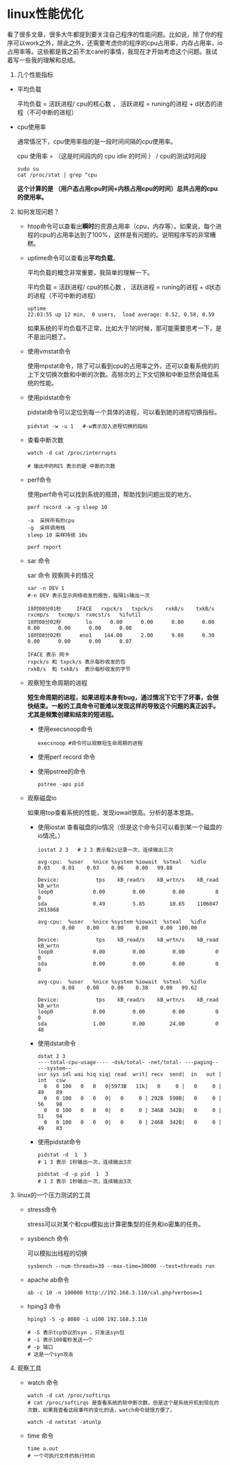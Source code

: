 # linux性能优化

看了很多文章，很多大牛都提到要关注自己程序的性能问题。比如说，除了你的程序可以work之外，除此之外，还需要考虑你的程序的cpu占用率，内存占用率，io占用率等。这些都是我之前不太care的事情，我现在才开始考虑这个问题。我试着写一些我的理解和总结。

1. 几个性能指标

* 平均负载

    平均负载 = 活跃进程/ cpu的核心数 ， 活跃进程 = runing的进程 + d状态的进程（不可中断的进程）

* cpu使用率 

    通常情况下，cpu使用率指的是一段时间间隔的cpu使用率。

    cpu 使用率 = （这是时间段内的 cpu idle 的时间 ） / cpu的测试时间段 
    ```
    sudo su
    cat /proc/stat | grep ^cpu
    ```

    **这个计算的是 （用户态占用cpu时间+内核占用cpu的时间）总共占用的cpu的使用率。**


2. 如何发现问题？

    * htop命令可以查看出**瞬时**的资源占用率（cpu，内存等）。如果说，每个进程的cpu的占用率达到了100%，这样是有问题的。说明程序写的非常糟糕。

    * uptime命令可以查看出**平均负载**。

        平均负载的概念非常重要，我简单的理解一下。
        
        平均负载 = 活跃进程/ cpu的核心数 ， 活跃进程 = runing的进程 + d状态的进程（不可中断的进程）

        ```
        uptime
        22:03:55 up 12 min,  0 users,  load average: 0.52, 0.58, 0.59
        ```

        如果系统的平均负载不正常，比如大于1的时候，那可能需要思考一下，是不是出问题了。

    * 使用vmstat命令

        使用mpstat命令，除了可以看到cpu的占用率之外，还可以查看系统的的上下文切换次数和中断的次数。高频次的上下文切换和中断显然会降低系统的性能。

    * 使用pidstat命令

        pidstat命令可以定位到每一个具体的进程，可以看到她的进程切换指标。

        ```
        pidstat -w -u 1   #-w表示加入进程切换的指标
        ```

    * 查看中断次数

        ```
        watch -d cat /proc/interrupts 

        # 输出中的RES 表示的是 中断的次数
        ```

    * perf命令

        使用perf命令可以找到系统的瓶颈，帮助找到问题出现的地方。

        ```
        perf record -a -g sleep 10
        
        -a  采样所有的cpu
        -g  采样调用栈
        sleep 10 采样持续 10s
        ```

        ```
        perf report
        ```

    * sar 命令

        sar 命令 观察网卡的情况
        ```
        sar -n DEV 1  
        #-n DEV 表示显示网络收发的报告，每隔1s输出一次

        18时08分01秒     IFACE   rxpck/s   txpck/s    rxkB/s    txkB/s   rxcmp/s   txcmp/s  rxmcst/s   %ifutil
        18时08分02秒        lo      0.00      0.00      0.00      0.00      0.00      0.00      0.00      0.00
        18时08分02秒      eno1    144.00      2.00      9.08      0.30      0.00      0.00      0.00      0.07

        IFACE 表示 网卡
        rxpck/s 和 txpck/s 表示每秒收发的包
        rxkB/s  和 txkB/s  表示每秒收发的字节
        ```

    * 观察短生命周期的进程

        **短生命周期的进程，如果进程本身有bug，通过情况下它干了坏事，会很快结束。一般的工具命令可能难以发现这样的导致这个问题的真正凶手。尤其是频繁创建和结束的短进程。**

 
        * 使用execsnoop命令
            ```
            execsnoop #命令可以观察短生命周期的进程
            ```

        * 使用perf record 命令


        * 使用pstree的命令

            ```
            pstree -aps pid 
            ```

    * 观察磁盘io

        如果用top查看系统的性能，发现iowait很高。分析的基本思路。

        * 使用iostat 查看磁盘的io情况（但是这个命令只可以看到某一个磁盘的io情况。）
            ```
            iostat 2 3   # 2 3 表示每2s记录一次，连续输出三次

            avg-cpu:  %user   %nice %system %iowait  %steal   %idle
           0.03    0.01    0.03    0.06    0.00   99.88

            Device:            tps    kB_read/s    kB_wrtn/s    kB_read    kB_wrtn
            loop0             0.00         0.00         0.00          8          0
            sda               0.49         5.85        10.65    1106047    2013868

            avg-cpu:  %user   %nice %system %iowait  %steal   %idle
                    0.00    0.00    0.00    0.00    0.00  100.00

            Device:            tps    kB_read/s    kB_wrtn/s    kB_read    kB_wrtn
            loop0             0.00         0.00         0.00          0          0
            sda               0.00         0.00         0.00          0          0

            avg-cpu:  %user   %nice %system %iowait  %steal   %idle
                    0.00    0.00    0.00    0.38    0.00   99.62

            Device:            tps    kB_read/s    kB_wrtn/s    kB_read    kB_wrtn
            loop0             0.00         0.00         0.00          0          0
            sda               1.00         0.00        24.00          0         48
            ```

        * 使用dstat命令

            ```
            dstat 2 3
            ----total-cpu-usage---- -dsk/total- -net/total- ---paging-- ---system--
            usr sys idl wai hiq siq| read  writ| recv  send|  in   out | int   csw 
              0   0 100   0   0   0|5973B   11k|   0     0 |   0     0 |  49    89 
              0   0 100   0   0   0|   0     0 | 292B  590B|   0     0 |  56    98 
              0   0 100   0   0   0|   0     0 | 346B  342B|   0     0 |  51    94 
              0   0 100   0   0   0|   0     0 | 246B  342B|   0     0 |  49    83 
            ```

        * 使用pidstat命令

            ```
            pidstat -d  1  3   
            # 1 3 表示 1秒输出一次，连续输出3次
            ```

            ```
            pidstat -d -p pid  1  3  
            # 1 3 表示 1秒输出一次，连续输出3次
            ```
        

3. linux的一个压力测试的工具

    * stress命令

        stress可以对某个和cpu模拟出计算密集型的任务和io密集的任务。

    * sysbench 命令

        可以模拟出线程的切换
        ```
        sysbench --num-threads=30 --max-time=30000 --test=threads run
        ```

    * apache ab命令
        ```
        ab -c 10 -n 100000 http://192.168.3.110/cal.php?verbose=1
        ```

    * hping3 命令
        ```
        hping3 -S -p 8080 -i u100 192.168.3.110

        # -S 表示tcp协议的syn ，只发送syn包
        # -i 表示100毫秒发送一个
        # -p 端口
        # 这是一个syn攻击
        ```

4. 观察工具

    * watch 命令
        ```
        watch -d cat /proc/softirqs
        # cat /proc/softirqs 是查看系统的软中断次数，但是这个是系统开机到现在的次数，如果我查看这段事件的变化的话，watch命令就很方便了。

        watch -d netstat -atunlp
        ```

    * time 命令 

        ```
        time a.out 
        # 一个可执行文件的执行时间
        ```